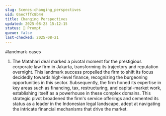 ```yaml
---
slug: Scenes:changing_perspectives
uid: 0aec7ffc8b44
title: Changing Perspectives
updated: 2025-08-23 15:12:15
status: 💬 Prompt
queue: false
last-checked: 2025-08-21
---
```

#landmark-cases 

1. The Matahari deal marked a pivotal moment for the prestigious corporate law firm in Jakarta, transforming its trajectory and reputation overnight. This landmark success propelled the firm to shift its focus decidedly towards high-level finance, recognizing the burgeoning opportunities in this sector. Subsequently, the firm honed its expertise in key areas such as financing, tax, restructuring, and capital-market work, establishing itself as a powerhouse in these complex domains. This strategic pivot broadened the firm's service offerings and cemented its status as a leader in the Indonesian legal landscape, adept at navigating the intricate financial mechanisms that drive the market.
